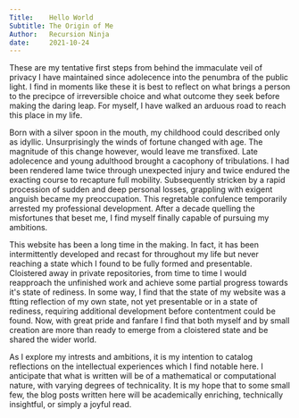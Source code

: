 ```yaml
---
Title:    Hello World
Subtitle: The Origin of Me
Author:   Recursion Ninja
date:     2021-10-24
---
```


These are my tentative first steps from behind the immaculate veil of privacy I have maintained since adolecence into the penumbra of the public light.
I find in moments like these it is best to reflect on what brings a person to the precipce of irreversible choice and what outcome they seek before making the daring leap.
For myself, I have walked an arduous road to reach this place in my life.

Born with a silver spoon in the mouth, my childhood could described only as idyllic.
Unsurprisingly the winds of fortune changed with age.
The magnitude of this change however, would leave me transfixed.
Late adolecence and young adulthood brought a cacophony of tribulations.
I had been rendered lame twice through unexpected injury and twice endured the exacting course to recapture full mobility.
Subsequently stricken by a rapid procession of sudden and deep personal losses, grappling with exigent anguish became my preoccupation.
This regretable confulence temporarily arrested my professional development.
After a decade quelling the misfortunes that beset me, I find myself finally capable of pursuing my ambitions.

This website has been a long time in the making.
In fact, it has been intermittently developed and recast for throughout my life but never reaching a state which I found to be fully formed and presentable.
Cloistered away in private repositories, from time to time I would reapproach the unfinished work and achieve some partial progress towards it's state of rediness.
In some way, I find that the state of my website was a ftting reflection of my own state, not yet presentable or in a state of rediness, requiring additional development before contentment could be found.
Now, with great pride and fanfare I find that both myself and by small creation are more than ready to emerge from a cloistered state and be shared the wider world.

As I explore my intrests and ambitions, it is my intention to catalog reflections on the intellectual experiences which I find notable here.
I anticipate that what is written will be of a mathematical or computational nature, with varying degrees of technicality.
It is my hope that to some small few, the blog posts written here will be academically enriching, technically insightful, or simply a joyful read.
